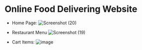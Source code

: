 # Online Food Delivering Website


- Home Page: ![Screenshot (20)](https://github.com/user-attachments/assets/a6f0f306-fa71-46fb-8494-7e6c24c865d1)


- Restaurant Menu ![Screenshot (19)](https://github.com/user-attachments/assets/24193658-ea84-4901-9692-7a0262833794)


- Cart Items: ![image](https://github.com/user-attachments/assets/a92d0e4a-a1c2-4882-9379-4b0e96c8f7da)
